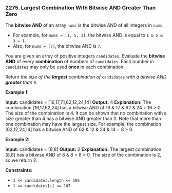 ### 2275\. Largest Combination With Bitwise AND Greater Than Zero

The **bitwise AND** of an array `nums` is the bitwise AND of all integers in `nums`.

*   For example, for `nums = [1, 5, 3]`, the bitwise AND is equal to `1 & 5 & 3 = 1`.
*   Also, for `nums = [7]`, the bitwise AND is `7`.

You are given an array of positive integers `candidates`. Evaluate the **bitwise AND** of every **combination** of numbers of `candidates`. Each number in `candidates` may only be used **once** in each combination.

Return _the size of the **largest** combination of_ `candidates` _with a bitwise AND **greater** than_ `0`.

**Example 1:**

**Input:** candidates = \[16,17,71,62,12,24,14\]
**Output:** 4
**Explanation:** The combination \[16,17,62,24\] has a bitwise AND of 16 & 17 & 62 & 24 = 16 > 0.
The size of the combination is 4.
It can be shown that no combination with a size greater than 4 has a bitwise AND greater than 0.
Note that more than one combination may have the largest size.
For example, the combination \[62,12,24,14\] has a bitwise AND of 62 & 12 & 24 & 14 = 8 > 0.

**Example 2:**

**Input:** candidates = \[8,8\]
**Output:** 2
**Explanation:** The largest combination \[8,8\] has a bitwise AND of 8 & 8 = 8 > 0.
The size of the combination is 2, so we return 2.

**Constraints:**

*   `1 <= candidates.length <= 105`
*   `1 <= candidates[i] <= 107`
